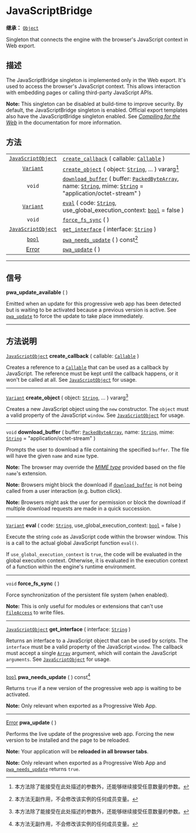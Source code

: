 <!-- ⚠ 请勿编辑本文件 ⚠ -->
<!-- 本文档使用脚本从 WeDot 引擎源码仓库生成。 -->
<!-- 生成脚本：https://github.com/WeDot-Engine/WeDot/tree/4.3/doc/tools/make_md.py； -->
<!-- 原文件：https://github.com/WeDot-Engine/WeDot/tree/4.3/doc/classes/JavaScriptBridge.xml。 -->

<div id="_class_javascriptbridge"></div>

# JavaScriptBridge

**继承：** [`Object`](class_object.md)

Singleton that connects the engine with the browser's JavaScript context in Web export.

## 描述

The JavaScriptBridge singleton is implemented only in the Web export. It's used to access the browser's JavaScript context. This allows interaction with embedding pages or calling third-party JavaScript APIs.

 **Note:** This singleton can be disabled at build-time to improve security. By default, the JavaScriptBridge singleton is enabled. Official export templates also have the JavaScriptBridge singleton enabled. See [*Compiling for the Web*](../contributing/development/compiling/compiling_for_web) in the documentation for more information.

## 方法

|||
|:-:|:--|
| [`JavaScriptObject`](class_javascriptobject.md) | [`create_callback`](class_javascriptbridgemd#class_javascriptbridge_method_create_callback) ( callable: [`Callable`](class_callable.md) )                                                                                                                |
| [`Variant`](class_variant.md)                   | [`create_object`](class_javascriptbridgemd#class_javascriptbridge_method_create_object) ( object: [`String`](class_string.md), ... ) vararg[^vararg]                                                                                                     |
| `void`                                          | [`download_buffer`](class_javascriptbridgemd#class_javascriptbridge_method_download_buffer) ( buffer: [`PackedByteArray`](class_packedbytearray.md), name: [`String`](class_string.md), mime: [`String`](class_string.md) = "application/octet-stream" ) |
| [`Variant`](class_variant.md)                   | [`eval`](class_javascriptbridgemd#class_javascriptbridge_method_eval) ( code: [`String`](class_string.md), use_global_execution_context: [`bool`](class_bool.md) = false )                                                                               |
| `void`                                          | [`force_fs_sync`](class_javascriptbridgemd#class_javascriptbridge_method_force_fs_sync) ( )                                                                                                                                                              |
| [`JavaScriptObject`](class_javascriptobject.md) | [`get_interface`](class_javascriptbridgemd#class_javascriptbridge_method_get_interface) ( interface: [`String`](class_string.md) )                                                                                                                       |
| [`bool`](class_bool.md)                         | [`pwa_needs_update`](class_javascriptbridgemd#class_javascriptbridge_method_pwa_needs_update) ( ) const[^const]                                                                                                                                          |
| [Error](#enum_@globalscope_error)               | [`pwa_update`](class_javascriptbridgemd#class_javascriptbridge_method_pwa_update) ( )                                                                                                                                                                    |

<!-- rst-class:: classref-section-separator -->

---

## 信号

<div id="_class_class_javascriptbridge_signal_pwa_update_available"></div>

**pwa_update_available** ( ) <div id="class_javascriptbridge_signal_pwa_update_available"></div>

Emitted when an update for this progressive web app has been detected but is waiting to be activated because a previous version is active. See [`pwa_update`](#class_javascriptbridge_method_pwa_update) to force the update to take place immediately.

<!-- rst-class:: classref-section-separator -->

---

## 方法说明

<div id="_class_javascriptbridge_method_create_callback"></div>

[`JavaScriptObject`](class_javascriptobject.md) **create_callback** ( callable: [`Callable`](class_callable.md) )<div id="class_javascriptbridge_method_create_callback"></div>

Creates a reference to a [`Callable`](class_callable.md) that can be used as a callback by JavaScript. The reference must be kept until the callback happens, or it won't be called at all. See [`JavaScriptObject`](class_javascriptobject.md) for usage.

<!-- rst-class:: classref-item-separator -->

---

<div id="_class_javascriptbridge_method_create_object"></div>

[`Variant`](class_variant.md) **create_object** ( object: [`String`](class_string.md), ... ) vararg[^vararg]<div id="class_javascriptbridge_method_create_object"></div>

Creates a new JavaScript object using the `new` constructor. The `object` must a valid property of the JavaScript `window`. See [`JavaScriptObject`](class_javascriptobject.md) for usage.

<!-- rst-class:: classref-item-separator -->

---

<div id="_class_javascriptbridge_method_download_buffer"></div>

`void` **download_buffer** ( buffer: [`PackedByteArray`](class_packedbytearray.md), name: [`String`](class_string.md), mime: [`String`](class_string.md) = "application/octet-stream" )<div id="class_javascriptbridge_method_download_buffer"></div>

Prompts the user to download a file containing the specified `buffer`. The file will have the given `name` and `mime` type.

 **Note:** The browser may override the [*MIME type*](https://en.wikipedia.org/wiki/Media_type) provided based on the file `name`'s extension.

 **Note:** Browsers might block the download if [`download_buffer`](#class_javascriptbridge_method_download_buffer) is not being called from a user interaction (e.g. button click).

 **Note:** Browsers might ask the user for permission or block the download if multiple download requests are made in a quick succession.

<!-- rst-class:: classref-item-separator -->

---

<div id="_class_javascriptbridge_method_eval"></div>

[`Variant`](class_variant.md) **eval** ( code: [`String`](class_string.md), use_global_execution_context: [`bool`](class_bool.md) = false )<div id="class_javascriptbridge_method_eval"></div>

Execute the string `code` as JavaScript code within the browser window. This is a call to the actual global JavaScript function `eval()`.

If `use_global_execution_context` is `true`, the code will be evaluated in the global execution context. Otherwise, it is evaluated in the execution context of a function within the engine's runtime environment.

<!-- rst-class:: classref-item-separator -->

---

<div id="_class_javascriptbridge_method_force_fs_sync"></div>

`void` **force_fs_sync** ( )<div id="class_javascriptbridge_method_force_fs_sync"></div>

Force synchronization of the persistent file system (when enabled).

 **Note:** This is only useful for modules or extensions that can't use [`FileAccess`](class_fileaccess.md) to write files.

<!-- rst-class:: classref-item-separator -->

---

<div id="_class_javascriptbridge_method_get_interface"></div>

[`JavaScriptObject`](class_javascriptobject.md) **get_interface** ( interface: [`String`](class_string.md) )<div id="class_javascriptbridge_method_get_interface"></div>

Returns an interface to a JavaScript object that can be used by scripts. The `interface` must be a valid property of the JavaScript `window`. The callback must accept a single [`Array`](class_array.md) argument, which will contain the JavaScript `arguments`. See [`JavaScriptObject`](class_javascriptobject.md) for usage.

<!-- rst-class:: classref-item-separator -->

---

<div id="_class_javascriptbridge_method_pwa_needs_update"></div>

[`bool`](class_bool.md) **pwa_needs_update** ( ) const[^const]<div id="class_javascriptbridge_method_pwa_needs_update"></div>

Returns `true` if a new version of the progressive web app is waiting to be activated.

 **Note:** Only relevant when exported as a Progressive Web App.

<!-- rst-class:: classref-item-separator -->

---

<div id="_class_javascriptbridge_method_pwa_update"></div>

[Error](#enum_@globalscope_error) **pwa_update** ( )<div id="class_javascriptbridge_method_pwa_update"></div>

Performs the live update of the progressive web app. Forcing the new version to be installed and the page to be reloaded.

 **Note:** Your application will be **reloaded in all browser tabs**.

 **Note:** Only relevant when exported as a Progressive Web App and [`pwa_needs_update`](#class_javascriptbridge_method_pwa_needs_update) returns `true`.

[^virtual]: 本方法通常需要用户覆盖才能生效。
[^const]: 本方法无副作用，不会修改该实例的任何成员变量。
[^vararg]: 本方法除了能接受在此处描述的参数外，还能够继续接受任意数量的参数。
[^constructor]: 本方法用于构造某个类型。
[^static]: 调用本方法无需实例，可直接使用类名进行调用。
[^operator]: 本方法描述的是使用本类型作为左操作数的有效运算符。
[^bitfield]: 这个值是由下列位标志构成位掩码的整数。
[^void]: 无返回值。
